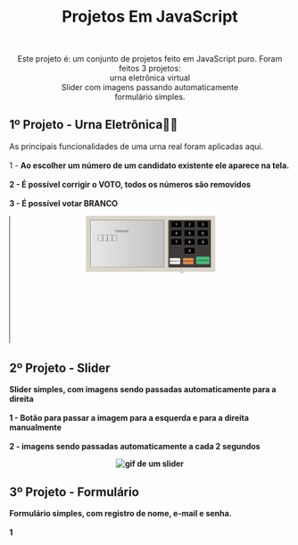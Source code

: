 <h1 align="center">
<br>
  Projetos Em JavaScript
<br>
</h1>
<br>
<p align="center">
  Este projeto é: um conjunto de projetos feito em JavaScript puro.
  Foram feitos 3 projetos:<br> 
  urna eletrônica virtual<br>
  Slider com imagens passando automaticamente<br>
  formulário simples.
</p>

## 1º Projeto - Urna Eletrônica🐱‍🏍
<p>
  As principais funcionalidades de uma urna real foram aplicadas aqui.
  <br>
  <br>
  1 - <b>Ao escolher um número de um candidato existente ele aparece na tela.<b>
  <br>
  <br>
  2 - <b>É possível corrigir o VOTO, todos os números são removidos<br>
  <b>
  <br>
  3 - <b>É possível votar BRANCO<b>
  <div align="center">
    <img src="./gifs/Urna.gif" alt="gif da urna eletronica">
  </div>
</p>

## 2º Projeto - Slider
<p>
  Slider simples, com imagens sendo passadas automaticamente para a direita
  <br>
  <br>
  1 - <b>Botão para passar a imagem para a esquerda e para a direita manualmente<b>
  <br>
  <br>
  2 - <b>imagens sendo passadas automaticamente a cada 2 segundos<b>
</p>
<div align="center">
<img src="./gifs/slider.gif" alt="gif de um slider">
</div>

## 3º Projeto - Formulário
<p>
  Formulário simples, com registro de nome, e-mail e senha.
  <br>
  <br>
  1
</p>
